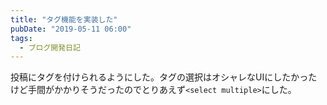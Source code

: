 ```yaml
---
title: "タグ機能を実装した"
pubDate: "2019-05-11 06:00"
tags:
  - ブログ開発日記
---
```


投稿にタグを付けられるようにした。タグの選択はオシャレなUIにしたかったけど手間がかかりそうだったのでとりあえず`<select multiple>`にした。
